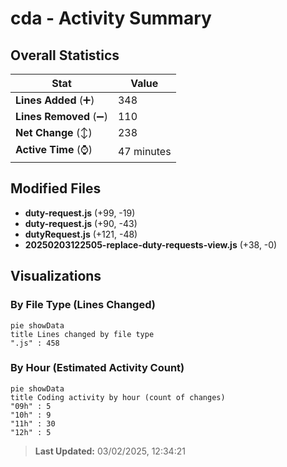# cda - Activity Summary 

## Overall Statistics

| Stat                   | Value                                                             |
| ---------------------- | ----------------------------------------------------------------- |
| **Lines Added** (➕)   | 348                                          |
| **Lines Removed** (➖) | 110                                        |
| **Net Change** (↕)    | 238                |
| **Active Time** (⌚)   | 47 minutes |


## Modified Files
- **duty-request.js** (+99, -19)
- **duty-request.js** (+90, -43)
- **dutyRequest.js** (+121, -48)
- **20250203122505-replace-duty-requests-view.js** (+38, -0)

## Visualizations

### By File Type (Lines Changed)

```mermaid
pie showData
title Lines changed by file type
".js" : 458
```

### By Hour (Estimated Activity Count)

```mermaid
pie showData
title Coding activity by hour (count of changes)
"09h" : 5
"10h" : 9
"11h" : 30
"12h" : 5
```


> **Last Updated:** 03/02/2025, 12:34:21